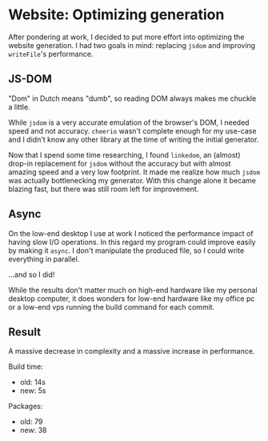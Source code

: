 # Website: Optimizing generation

After pondering at work, I decided to put more effort into optimizing the
website generation. I had two goals in mind: replacing `jsdom` and improving
`writeFile`'s performance.

## JS-DOM

"Dom" in Dutch means "dumb", so reading DOM always makes me chuckle a little.

While `jsdom` is a very accurate emulation of the browser's DOM, I needed speed
and not accuracy. `cheerio` wasn't complete enough for my use-case and I didn't
know any other library at the time of writing the initial generator.

Now that I spend some time researching, I found `linkedom`, an (almost) drop-in
replacement for `jsdom` without the accuracy but with almost amazing speed and
a very low footprint. It made me realize how much `jsdom` was actually
bottlenecking my generator. With this change alone it became blazing fast, but
there was still room left for improvement.

## Async

On the low-end desktop I use at work I noticed the performance impact of having
slow I/O operations. In this regard my program could improve easily by making
it `async`. I don't manipulate the produced file, so I could write everything
in parallel.

...and so I did!

While the results don't matter much on high-end hardware like my personal
desktop computer, it does wonders for low-end hardware like my office pc or a
low-end vps running the build command for each commit.

## Result

A massive decrease in complexity and a massive increase in performance.

Build time:

- old: 14s
- new: 5s

Packages:

- old: 79
- new: 38
